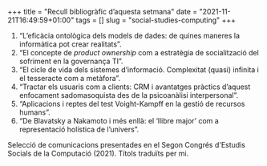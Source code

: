 +++
title = "Recull bibliogràfic d’aquesta setmana"
date = "2021-11-21T16:49:59+01:00"
tags = []
slug = "social-studies-computing"
+++

1. “L’eficàcia ontològica dels models de dades: de quines maneres la informàtica pot crear realitats”.
2. “El concepte de *product ownership* com a estratègia de socialització del sofriment en la governança TI”.
3. “El cicle de vida dels sistemes d’informació. Complexitat (quasi) infinita i el tesseracte com a metàfora”.
4. “Tractar els usuaris com a clients: CRM i avantatges pràctics d’aquest enfocament sadomasoquista des de la psicoanàlisi interpersonal”.
5. “Aplicacions i reptes del test Voight-Kampff en la gestió de recursos humans”.
6. “De Blavatsky a Nakamoto i més enllà: el ‘llibre major’ com a representació holística de l’univers”.

Selecció de comunicacions presentades en el Segon Congrés d'Estudis Socials de la Computació (2021). Títols traduïts per mi.